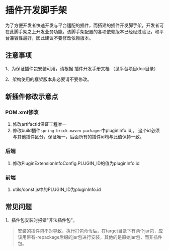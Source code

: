 # 插件开发脚手架
为了方便开发者快速开发与平台适配的插件，而搭建的插件开发脚手架，开发者可在此脚手架之上开发业务功能。该脚手架配置的各项依赖版本已经经过验证，和平台兼容性最好，因此建议不要修改依赖版本。
## 注意事项
1、为保证插件包安装可用，请根据 插件开发手册文档 （见平台项目doc目录）

2、架构使用的框架版本非必要请不要修改。

## 新插件修改示意点
### POM.xml修改
1. 修改artifactId保证工程唯一
2. 修改build插件`spring-brick-maven-packager`中pluginInfo.id,。
   这个id必须与其他插件区分，保证唯一，后面所有的插件id均与此值保持一致。
### 后端
1. 修改PluginExtensionInfoConfig.PLUGIN_ID的值为pluginInfo.id
### 前端
1. utils/const.js中的PLUGIN_ID为pluginInfo.id

## 常见问题
1、插件包安装时报错"非法插件包"。
> 安装的插件包不对导致，执行打包命令后，在target目录下有两个jar包，应该用带有-repackage后缀的jar包进行安装，其他的是原始jar包，而非插件包。
